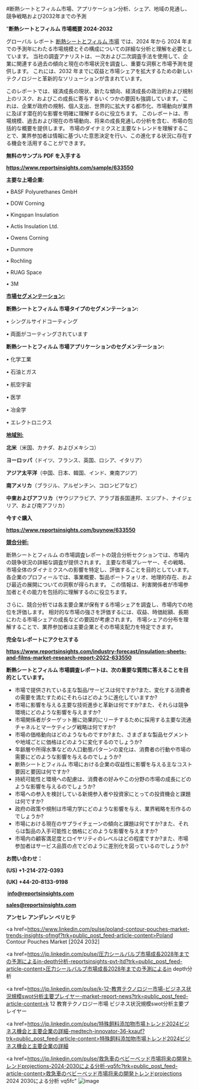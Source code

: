 #断熱シートとフィルム市場、アプリケーション分析、シェア、地域の見通し、競争戦略および2032年までの予測

"<strong>断熱シートとフィルム 市場概要 2024-2032</strong>

グローバル レポート <a href=https://www.reportsinsights.com/sample/633550>断熱シートとフィルム 市場</a> では、2024 年から 2024 年までの予測年にわたる市場規模とその構成についての詳細な分析と理解を必要としています。 当社の調査アナリストは、一次および二次調査手法を使用して、企業に関連する過去の傾向と現在の市場状況を調査し、重要な洞察と市場予測を提供します。 これには、2032 年までに収益と市場シェアを拡大​​するための新しいテクノロジーと革新的なソリューションが含まれています。

このレポートでは、経済成長の現状、新たな傾向、経済成長の政治的および規制上のリスク、およびこの成長に寄与するいくつかの要因も強調しています。 これは、企業が政府の規制、個人支出、世界的に拡大する都市化、市場動向が業界に及ぼす潜在的な影響を明確に理解するのに役立ちます。 このレポートは、市場規模、過去および現在の市場動向、将来の成長見通しの分析を含む、市場の包括的な概要を提供します。 市場のダイナミクスと主要なトレンドを理解することで、業界参加者は情報に基づいた意思決定を行い、この進化する状況に存在する機会を活用することができます。

<strong><b>無料のサンプル PDF を入手する</b></strong>

<a href=https://www.reportsinsights.com/sample/633550><strong><u>https://www.reportsinsights.com/sample/633550</u></strong></a>

<strong>主要な上場企業:</strong>

• BASF Polyurethanes GmbH

• DOW Corning

• Kingspan Insulation

• Actis Insulation Ltd.

• Owens Corning

• Dunmore

• Rochling

• RUAG Space

• 3M

<strong><u>市場セグメンテーション</u></strong><strong><u>:</u></strong>

<strong>断熱シートとフィルム 市場タイプのセグメンテーション:</strong>

• シングルサイドコーティング

• 両面がコーティングされています

<strong>断熱シートとフィルム 市場アプリケーションのセグメンテーション:</strong>

• 化学工業

• 石油とガス

• 航空宇宙

• 医学

• 冶金学

• エレクトロニクス

<strong><u>地域別</u></strong><strong><u>:</u></strong>

<strong>北米</strong>（米国、カナダ、およびメキシコ）

<strong>ヨーロッパ</strong>（ドイツ、フランス、英国、ロシア、イタリア）

<strong>アジア太平洋</strong>（中国、日本、韓国、インド、東南アジア）

<strong>南アメリカ</strong>（ブラジル、アルゼンチン、コロンビアなど）

<strong>中東およびアフリカ</strong>（サウジアラビア、アラブ首長国連邦、エジプト、ナイジェリア、および南アフリカ）

<strong>今すぐ購入</strong>

<a href=https://www.reportsinsights.com/buynow/633550><strong><u>https://www.reportsinsights.com/buynow/633550</u></strong></a>

<strong><u>競合分析:</u></strong>

断熱シートとフィルム の市場調査レポートの競合分析セクションでは、市場内の競争状況の詳細な調査が提供されます。 主要な市場プレーヤー、その戦略、市場全体のダイナミクスへの影響を特定し、評価することを目的としています。 各企業のプロフィールでは、事業概要、製品ポートフォリオ、地理的存在、および最近の展開についての洞察が得られます。 この情報は、利害関係者が市場参加者とその能力を包括的に理解するのに役立ちます。

さらに、競合分析では各主要企業が保有する市場シェアを調査し、市場内での地位を評価します。 相対的な市場の強さを評価するには、収益、時価総額、長期にわたる市場シェアの成長などの要因が考慮されます。 市場シェアの分布を理解することで、業界参加者は主要企業とその市場支配力を特定できます。

<strong>完全なレポートにアクセスする</strong>

<a href=https://www.reportsinsights.com/industry-forecast/insulation-sheets-and-films-market-research-report-2022-633550><strong><u><b>https://www.reportsinsights.com/industry-forecast/insulation-sheets-and-films-market-research-report-2022-633550</b></u></strong></a>

<strong><b>断熱シートとフィルム 市場調査レポートは、次の重要な質問に答えることを目的としています。</b></strong>
<ul>
  <li>市場で提供されている主な製品/サービスは何ですか?また、変化する消費者の需要を満たすためにそれらはどのように進化していますか?</li>
  <li>市場に影響を与える主要な技術進歩と革新は何ですか?また、それらは競争環境にどのような影響を与えますか?</li>
  <li>市場関係者がターゲット層に効果的にリーチするために採用する主要な流通チャネルとマーケティング戦略は何ですか?</li>
  <li>市場の価格動向はどのようなものですか?また、さまざまな製品セグメントや地域ごとに価格はどのように変化するのでしょうか?</li>
  <li>年齢層や所得水準などの人口動態パターンの変化は、消費者の行動や市場の需要にどのような影響を与えるのでしょうか?</li>
  <li>断熱シートとフィルム 市場における企業の収益性に影響を与える主なコスト要因と要因は何ですか?</li>
  <li>持続可能性と環境への配慮は、消費者の好みやこの分野の市場の成長にどのような影響を与えるのでしょうか?</li>
  <li>市場への参入を検討している新規参入者や投資家にとっての投資機会と課題は何ですか?</li>
  <li>政府の政策や規制は市場力学にどのような影響を与え、業界戦略を形作るのでしょうか?</li>
  <li>市場における現在のサプライチェーンの傾向と課題は何ですか?また、それらは製品の入手可能性と価格にどのような影響を与えますか?</li>
  <li>市場内の顧客満足度とロイヤリティのレベルはどの程度ですか?また、市場参加者はサービス品質の点でどのように差別化を図っているのでしょうか?</li>
</ul>
<strong>お問い合わせ：</strong>

<strong>(US) +1-214-272-0393</strong>

<strong>(UK) +44-20-8133-9198</strong>

<strong> </strong><a href=info@reportsinsights.com><strong><u>info@reportsinsights.com</u></strong></a>

<a href=sales@reportsinsights.com><strong><u>sales@reportsinsights.com</u></strong></a>

<strong>アンセレ アンデレン ベリヒテ</strong>

<a href=https://www.linkedin.com/pulse/poland-contour-pouches-market-trends-insights-ofmgf?trk=public_post_feed-article-content>Poland Contour Pouches Market [2024 2032]</a>

<a href=https://jp.linkedin.com/pulse/圧力シールバルブ市場成長2028年までの予測によるin-depth分析-reportsinsights-pvt-ltd?trk=public_post_feed-article-content>圧力シールバルブ市場成長2028年までの予測によるin depth分析</a>

<a href=https://jp.linkedin.com/pulse/k-12-教育テクノロジー市場-ビジネス状況規模swot分析主要プレイヤー-market-report-news?trk=public_post_feed-article-content>k 12 教育テクノロジー市場 ビジネス状況規模swot分析主要プレイヤー</a>

<a href=https://jp.linkedin.com/pulse/特殊飼料添加物市場トレンド2024ビジネス機会と主要企業の詳細-medtech-innovator-36-kxauf?trk=public_post_feed-article-content>特殊飼料添加物市場トレンド2024ビジネス機会と主要企業の詳細</a>

<a href=https://jp.linkedin.com/pulse/救急車のベビーベッド市場将来の開発トレンドprojections-2024-2030による分析-vq5fc?trk=public_post_feed-article-content>救急車のベビーベッド市場将来の開発トレンドprojections 2024 2030による分析 vq5fc</a>"
![image](https://github.com/ahaan12367/RIMarket24/assets/158471582/36a97e73-7fec-43c8-aa38-727043ee1ad4)
